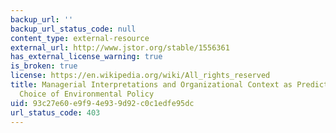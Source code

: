 ```yaml
---
backup_url: ''
backup_url_status_code: null
content_type: external-resource
external_url: http://www.jstor.org/stable/1556361
has_external_license_warning: true
is_broken: true
license: https://en.wikipedia.org/wiki/All_rights_reserved
title: Managerial Interpretations and Organizational Context as Predictors of Corporate
  Choice of Environmental Policy
uid: 93c27e60-e9f9-4e93-9d92-c0c1edfe95dc
url_status_code: 403
---
```

